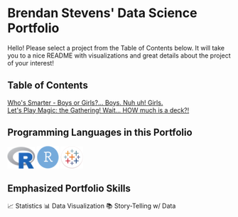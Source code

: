 # Brendan Stevens' Data Science Portfolio
Hello! Please select a project from the Table of Contents below. It will take you to a nice README with visualizations and great details about the project of your interest!

## Table of Contents

[Who's Smarter - Boys or Girls?... Boys. Nuh uh! Girls.](https://github.com/bstevens00/Data-Science-Portfolio/tree/main/Project%201%20-%20Classify%20Gender%20by%20Test%20Grade%20-%20Synthetic)  
[Let's Play Magic: the Gathering! Wait... HOW much is a deck?!](https://github.com/bstevens00/Data-Science-Portfolio/tree/main/Project%202%20-%20Predict%20Cost%20of%20Modern%20Deck)  

## Programming Languages in this Portfolio

![R Statistical Programming Language](<https://github.com/bstevens00/Data-Science-Portfolio/blob/main/images/r_logo.png> "R Statistical Programming Language") ![RStudio](<https://github.com/bstevens00/Data-Science-Portfolio/blob/main/images/r_studio_logo.png> "RStudio")
![Tableau](<https://github.com/bstevens00/Data-Science-Portfolio/blob/main/images/tableau_icon.png> "Tableau")

## Emphasized Portfolio Skills

:chart_with_upwards_trend: Statistics
:bar_chart: Data Visualization
:books: Story-Telling w/ Data
